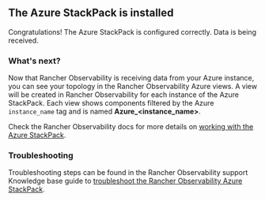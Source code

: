 ## The Azure StackPack is installed

Congratulations! The Azure StackPack is configured correctly. Data is being received.

### What's next?

Now that Rancher Observability is receiving data from your Azure instance, you can see your topology in the Rancher Observability Azure views. A view will be created in Rancher Observability for each instance of the Azure StackPack. Each view shows components filtered by the Azure `instance_name` tag and is named **Azure_<instance_name>**.

Check the Rancher Observability docs for more details on [working with the Azure StackPack](https://l.stackstate.com/ui-azure-stackpack).

### Troubleshooting

Troubleshooting steps can be found in the Rancher Observability support Knowledge base guide to [troubleshoot the Rancher Observability Azure StackPack](https://l.stackstate.com/ui-azure-support-troubleshooting).
